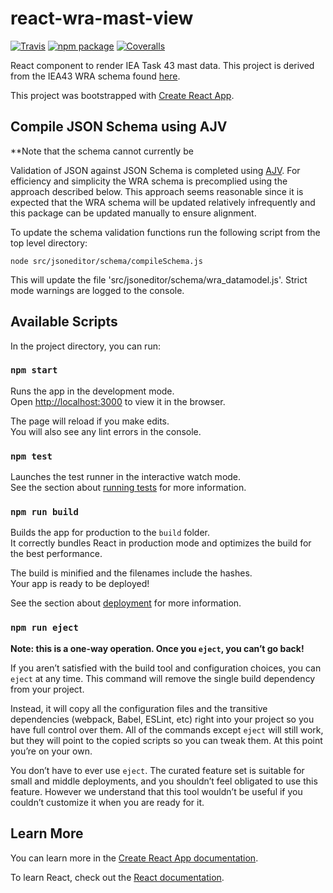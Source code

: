 # react-wra-mast-view

[![Travis][build-badge]][build]
[![npm package][npm-badge]][npm]
[![Coveralls][coveralls-badge]][coveralls]

React component to render IEA Task 43 mast data. This project is derived from the
IEA43 WRA schema found [here](https://github.com/IEA-Task-43/digital_wra_data_standard).

[build-badge]: https://img.shields.io/travis/user/repo/master.png?style=flat-square
[build]: https://travis-ci.org/user/repo

[npm-badge]: https://img.shields.io/npm/v/npm-package.png?style=flat-square
[npm]: https://www.npmjs.org/package/npm-package

[coveralls-badge]: https://img.shields.io/coveralls/user/repo/master.png?style=flat-square
[coveralls]: https://coveralls.io/github/user/repo

This project was bootstrapped with [Create React App](https://github.com/facebook/create-react-app).

## Compile JSON Schema using AJV

**Note that the schema cannot currently be 

Validation of JSON against JSON Schema is completed using [AJV](https://ajv.js.org/). For
efficiency and simplicity the WRA schema is precomplied using the approach described below.
This approach seems reasonable since it is expected that the WRA schema will be updated 
relatively infrequently and this package can be updated manually to ensure alignment.

To update the schema validation functions run the following script from the top level 
directory:

```node src/jsoneditor/schema/compileSchema.js```

This will update the file 'src/jsoneditor/schema/wra_datamodel.js'. Strict mode warnings
are logged to the console.

## Available Scripts

In the project directory, you can run:

### `npm start`

Runs the app in the development mode.\
Open [http://localhost:3000](http://localhost:3000) to view it in the browser.

The page will reload if you make edits.\
You will also see any lint errors in the console.

### `npm test`

Launches the test runner in the interactive watch mode.\
See the section about [running tests](https://facebook.github.io/create-react-app/docs/running-tests) for more information.

### `npm run build`

Builds the app for production to the `build` folder.\
It correctly bundles React in production mode and optimizes the build for the best performance.

The build is minified and the filenames include the hashes.\
Your app is ready to be deployed!

See the section about [deployment](https://facebook.github.io/create-react-app/docs/deployment) for more information.

### `npm run eject`

**Note: this is a one-way operation. Once you `eject`, you can’t go back!**

If you aren’t satisfied with the build tool and configuration choices, you can `eject` at any time. This command will remove the single build dependency from your project.

Instead, it will copy all the configuration files and the transitive dependencies (webpack, Babel, ESLint, etc) right into your project so you have full control over them. All of the commands except `eject` will still work, but they will point to the copied scripts so you can tweak them. At this point you’re on your own.

You don’t have to ever use `eject`. The curated feature set is suitable for small and middle deployments, and you shouldn’t feel obligated to use this feature. However we understand that this tool wouldn’t be useful if you couldn’t customize it when you are ready for it.

## Learn More

You can learn more in the [Create React App documentation](https://facebook.github.io/create-react-app/docs/getting-started).

To learn React, check out the [React documentation](https://reactjs.org/).
